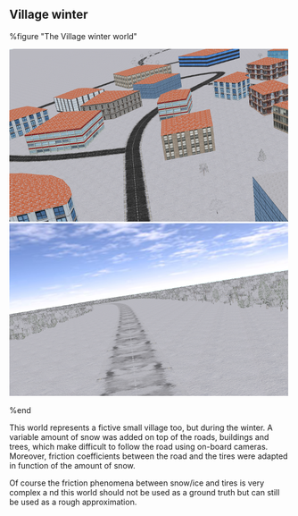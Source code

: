 ## Village winter

%figure "The Village winter world"

![winter1.png](images/winter1.png)
![winter2.png](images/winter2.png)

%end

This world represents a fictive small village too, but during the winter. A
variable amount of snow was added on top of the roads, buildings and trees,
which make difficult to follow the road using on-board cameras. Moreover,
friction coefficients between the road and the tires were adapted in function of
the amount of snow.

Of course the friction phenomena between snow/ice and tires is very complex a nd
this world should not be used as a ground truth but can still be used as a rough
approximation.
